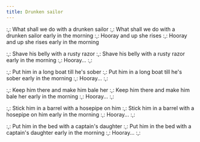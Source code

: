 ```yaml
---
title: Drunken sailor
---
```

:,: What shall we do with a drunken sailor :,:
What shall we do with a drunken sailor
early in the morning
:,: Hooray and up she rises :,:
Hooray and up she rises
early in the morning

:,: Shave his belly with a rusty razor :,:
Shave his belly with a rusty razor
early in the morning
:,: Hooray... :,:

:,: Put him in a long boat till he's sober :,:
Put him in a long boat till he's sober
early in the morning
:,: Hooray... :,:

:,: Keep him there and make him bale her :,:
Keep him there and make him bale her
early in the morning
:,: Hooray... :,:

:,: Stick him in a barrel with a hosepipe on him :,:
Stick him in a barrel with a hosepipe on him
early in the morning
:,: Hooray... :,:

:,: Put him in the bed with a captain's daughter :,:
Put him in the bed with a captain's daughter
early in the morning
:,: Hooray... :,:
